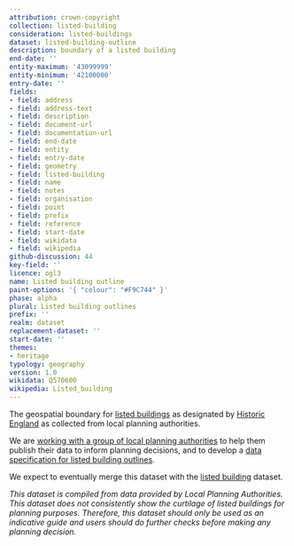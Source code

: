 ```yaml
---
attribution: crown-copyright
collection: listed-building
consideration: listed-buildings
dataset: listed-building-outline
description: boundary of a listed building
end-date: ''
entity-maximum: '43099999'
entity-minimum: '42100000'
entry-date: ''
fields:
- field: address
- field: address-text
- field: description
- field: document-url
- field: documentation-url
- field: end-date
- field: entity
- field: entry-date
- field: geometry
- field: listed-building
- field: name
- field: notes
- field: organisation
- field: point
- field: prefix
- field: reference
- field: start-date
- field: wikidata
- field: wikipedia
github-discussion: 44
key-field: ''
licence: ogl3
name: Listed building outline
paint-options: '{ "colour": "#F9C744" }'
phase: alpha
plural: Listed building outlines
prefix: ''
realm: dataset
replacement-dataset: ''
start-date: ''
themes:
- heritage
typology: geography
version: 1.0
wikidata: Q570600
wikipedia: Listed_building
---
```


The geospatial boundary for [listed buildings](https://historicengland.org.uk/listing/what-is-designation/listed-buildings) as designated by [Historic England](https://historicengland.org.uk/) as collected from local planning authorities.

We are [working with a group of local planning authorities](/about/) to help them publish their data to inform planning decisions, and to develop a [data specification for listed building outlines](https://www.digital-land.info/guidance/specifications/listed-building).

We expect to eventually merge this dataset with the [listed building](/dataset/listed-building) dataset.

*This dataset is compiled from data provided by Local Planning Authorities. This dataset does not consistently show the curtilage of listed buildings for planning purposes. Therefore, this dataset should only be used as an indicative guide and users should do further checks before making any planning decision.*
